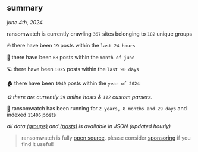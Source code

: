 
## summary
_june 4th, 2024_

ransomwatch is currently crawling `367` sites belonging to `182` unique groups

⏲ there have been `19` posts within the `last 24 hours`

🦈 there have been `68` posts within the `month of june`

🪐 there have been `1025` posts within the `last 90 days`

🏚 there have been `1949` posts within the `year of 2024`

_⚙️ there are currently `59` online hosts & `112` custom parsers._

🦕 ransomwatch has been running for `2 years, 8 months and 29 days` and indexed `11406` posts

_all data  [(groups)](http://ransomwhat.telemetry.ltd/groups) and [(posts)](http://ransomwhat.telemetry.ltd/posts) is available in JSON (updated hourly)_

> ransomwatch is fully [open source](https://github.com/joshhighet/ransomwatch#ransomwatch--). please consider [sponsoring](https://github.com/sponsors/joshhighet) if you find it useful!

